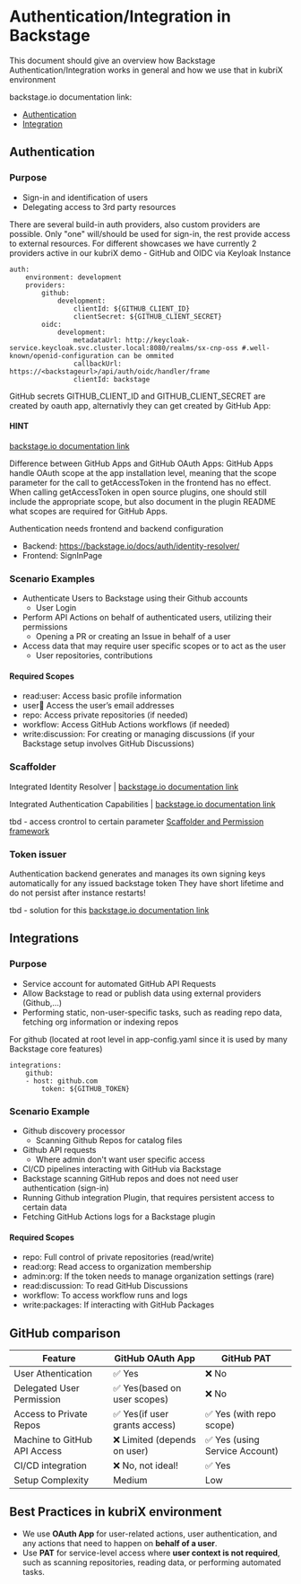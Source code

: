 # Authentication/Integration in Backstage

This document should give an overview how Backstage Authentication/Integration works in general and how we use that in kubriX environment

backstage.io documentation link: 
- [Authentication](https://backstage.io/docs/auth/)
- [Integration](https://backstage.io/docs/integrations/)

## Authentication
### Purpose
- Sign-in and identification of users
- Delegating access to 3rd party resources

There are several build-in auth providers, also custom providers are possible. Only "one" will/should be used for sign-in, the rest provide access to external resources.
For different showcases we have currently 2 providers active in our kubriX demo - GitHub and OIDC via Keyloak Instance

```
auth:
    environment: development
    providers:
        github:
            development:
                clientId: ${GITHUB_CLIENT_ID}
                clientSecret: ${GITHUB_CLIENT_SECRET}
        oidc:
            development:
                metadataUrl: http://keycloak-service.keycloak.svc.cluster.local:8080/realms/sx-cnp-oss #.well-known/openid-configuration can be ommited
                callbackUrl: https://<backstageurl>/api/auth/oidc/handler/frame
                clientId: backstage
```
GitHub secrets GITHUB_CLIENT_ID and GITHUB_CLIENT_SECRET are created by oauth app, alternativly they can get created by GitHub App:

#### HINT
[backstage.io documentation link](https://backstage.io/docs/integrations/github/github-apps)

Difference between GitHub Apps and GitHub OAuth Apps:
GitHub Apps handle OAuth scope at the app installation level, meaning that the scope parameter for the call to getAccessToken in the frontend has no effect. When calling getAccessToken in open source plugins, one should still include the appropriate scope, but also document in the plugin README what scopes are required for GitHub Apps.

Authentication needs frontend and backend configuration
- Backend: https://backstage.io/docs/auth/identity-resolver/
- Frontend: SignInPage

### Scenario Examples
- Authenticate Users to Backstage using their Github accounts
  - User Login
- Perform API Actions on behalf of authenticated users, utilizing their permissions
  - Opening a PR or creating an Issue in behalf of a user
- Access data that may require user specific scopes or to act as the user
  - User repositories, contributions

#### Required Scopes
- read:user: Access basic profile information
- user:email: Access the user’s email addresses
- repo: Access private repositories (if needed)
- workflow: Access GitHub Actions workflows (if needed)
- write:discussion: For creating or managing discussions (if your Backstage setup involves GitHub Discussions)

### Scaffolder
Integrated Identity Resolver | [backstage.io documentation link](https://backstage.io/docs/features/software-templates/writing-templates#accessing-the-signed-in-users-details)

Integrated Authentication Capabilities | [backstage.io documentation link](https://backstage.io/docs/auth/#scaffolder-configuration-software-templates)

tbd - access crontrol to certain parameter
[Scaffolder and Permission framework](https://backstage.io/docs/features/software-templates/authorizing-scaffolder-template-details)
    
### Token issuer
Authentication backend generates and manages its own signing keys automatically for any issued backstage token
They have short lifetime and do not persist after instance restarts!

tbd - solution for this 
[backstage.io documentation link](https://backstage.io/docs/auth/#configuring-token-issuers)

## Integrations

### Purpose
- Service account for automated GitHub API Requests
- Allow Backstage to read or publish data using external providers (Github,…)
- Performing static, non-user-specific tasks, such as reading repo data, fetching org information or indexing repos

For github (located at root level in app-config.yaml since it is used by many Backstage core features)
```
integrations:
    github:
    - host: github.com
        token: ${GITHUB_TOKEN}
```

### Scenario Example
- Github discovery processor
  - Scanning Github Repos for catalog files
- Github API requests
  - Where admin don't want user specific access
- CI/CD pipelines interacting with GitHub via Backstage
- Backstage scanning GitHub repos and does not need user authentication (sign-in)
- Running Github integration Plugin, that requires persistent access to certain data
- Fetching GitHub Actions logs for a Backstage plugin

#### Required Scopes
- repo: Full control of private repositories (read/write)
- read:org: Read access to organization membership
- admin:org: If the token needs to manage organization settings (rare)
- read:discussion: To read GitHub Discussions
- workflow: To access workflow runs and logs
- write:packages: If interacting with GitHub Packages

## GitHub comparison 
|Feature|GitHub OAuth App|GitHub PAT|
| ------ | ------ | ------ |
|User Athentication|✅ Yes|❌ No|
|Delegated User Permission|✅ Yes(based on user scopes)|❌ No|
|Access to Private Repos|✅ Yes(if user grants access)|✅ Yes (with repo scope)|
|Machine to GitHub API Access|❌ Limited (depends on user)|✅ Yes (using Service Account)|
|CI/CD integration|❌ No, not ideal!|✅ Yes|
|Setup Complexity|Medium|Low|

## Best Practices in kubriX environment
- We use **OAuth App** for user-related actions, user authentication, and any actions that need to happen on **behalf of a user**.
- Use **PAT** for service-level access where **user context is not required**, such as scanning repositories, reading data, or performing automated tasks.